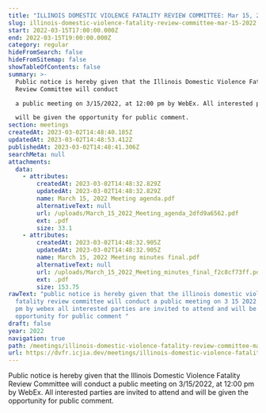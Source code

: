 ```yaml
---
title: "ILLINOIS DOMESTIC VIOLENCE FATALITY REVIEW COMMITTEE: Mar 15, 2022"
slug: illinois-domestic-violence-fatality-review-committee-mar-15-2022
start: 2022-03-15T17:00:00.000Z
end: 2022-03-15T19:00:00.000Z
category: regular
hideFromSearch: false
hideFromSitemap: false
showTableOfContents: false
summary: >-
  Public notice is hereby given that the Illinois Domestic Violence Fatality
  Review Committee will conduct

  a public meeting on 3/15/2022, at 12:00 pm by WebEx. All interested parties are invited to attend and

  will be given the opportunity for public comment.
section: meetings
createdAt: 2023-03-02T14:48:40.185Z
updatedAt: 2023-03-02T14:48:53.412Z
publishedAt: 2023-03-02T14:48:41.306Z
searchMeta: null
attachments:
  data:
    - attributes:
        createdAt: 2023-03-02T14:48:32.829Z
        updatedAt: 2023-03-02T14:48:32.829Z
        name: March 15, 2022 Meeting agenda.pdf
        alternativeText: null
        url: /uploads/March_15_2022_Meeting_agenda_2dfd9a6562.pdf
        ext: .pdf
        size: 33.1
    - attributes:
        createdAt: 2023-03-02T14:48:32.905Z
        updatedAt: 2023-03-02T14:48:32.905Z
        name: March 15, 2022 Meeting minutes final.pdf
        alternativeText: null
        url: /uploads/March_15_2022_Meeting_minutes_final_f2c8cf73ff.pdf
        ext: .pdf
        size: 153.75
rawText: "public notice is hereby given that the illinois domestic violence
  fatality review committee will conduct a public meeting on 3 15 2022 at 12 00
  pm by webex all interested parties are invited to attend and will be given the
  opportunity for public comment "
draft: false
year: 2022
navigation: true
path: /meetings/illinois-domestic-violence-fatality-review-committee-mar-15-2022
url: https://dvfr.icjia.dev/meetings/illinois-domestic-violence-fatality-review-committee-mar-15-2022
---
```


Public notice is hereby given that the Illinois Domestic Violence Fatality Review Committee will conduct
a public meeting on 3/15/2022, at 12:00 pm by WebEx. All interested parties are invited to attend and
will be given the opportunity for public comment.
